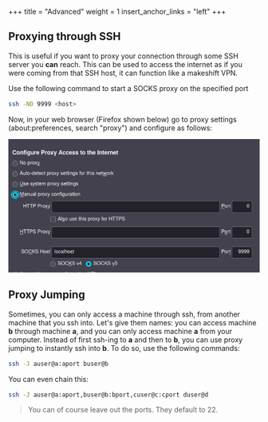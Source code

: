 +++
title = "Advanced"
weight = 1
insert_anchor_links = "left"
+++



## Proxying through SSH
This is useful if you want to proxy your connection through some SSH server you **can** reach.
This can be used to access the internet as if you were coming from that SSH host, it can function like a makeshift VPN.

Use the following command to start a SOCKS proxy on the specified port
```sh
ssh -ND 9999 <host>
```

Now, in your web browser (Firefox shown below) go to proxy settings
(about:preferences, search "proxy") and configure as follows:

![Setting up a proxy under Firefox: Select Manual Proxy Configuration and leave all fields blank except "SOCKS Host", fill with localhost, and the corresponding port 9999](./proxy-firefox.png)

## Proxy Jumping

Sometimes, you can only access a machine through ssh, from another machine that you ssh into. 
Let's give them names: you can access machine **b** through machine **a**, 
and you can only access machine **a** from your computer.
Instead of first ssh-ing to **a** and then to **b**, you can use proxy jumping to instantly ssh into **b**.
To do so, use the following commands:

```bash
ssh -J auser@a:aport buser@b
```
You can even chain this:
```bash
ssh -J auser@a:aport,buser@b:bport,cuser@c:cport duser@d
```

> You can of course leave out the ports. They default to 22.